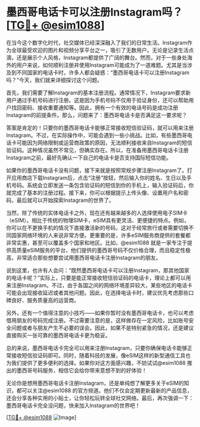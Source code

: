 # 墨西哥电话卡可以注册Instagram吗？[[TG💪+ @esim1088](https://t.me/s/esim1088)]

在当今这个数字化时代，社交媒体已经深深融入了我们的日常生活。Instagram作为全球最受欢迎的图片和视频分享平台之一，吸引了无数用户。无论是记录生活点滴，还是展示个人风格，Instagram都提供了广阔的舞台。然而，对于一些身处海外的用户来说，如何顺利注册并使用Instagram可能成为了一道难题。尤其是当涉及到不同国家的电话卡时，许多人都会疑惑：“墨西哥电话卡可以注册Instagram吗？”今天，我们就来详细探讨这个问题。

首先，我们需要了解Instagram的基本注册流程。通常情况下，Instagram要求新用户通过手机号码进行注册。这是因为手机号码不仅用于验证身份，还可以帮助用户找回密码、接收重要通知等。因此，拥有一个有效的电话号码是成功注册Instagram的前提条件。那么，问题来了：墨西哥电话卡是否满足这一要求呢？

答案是肯定的！只要你的墨西哥电话卡能够正常接收短信验证码，就可以用来注册Instagram。不过，在实际操作中，可能会遇到一些小挑战。比如，有些墨西哥电话卡可能因为网络限制或运营商政策的原因，无法顺利接收来自Instagram的短信验证码。这种情况虽然不常见，但确实存在。所以，在准备用墨西哥电话卡注册Instagram之前，最好先确认一下自己的电话卡是否支持国际短信功能。

如果你的墨西哥电话卡没有问题，接下来就是按照常规步骤注册Instagram了。打开应用商店下载Instagram后，点击“注册”按钮，然后输入你的姓名、生日以及手机号码。系统会立即发送一条包含验证码的短信到你的手机上，输入验证码后，你就完成了基本的注册过程。接下来，你可以根据提示上传头像、设置用户名和密码，最后就可以开始探索Instagram的世界了。

当然，除了传统的实体电话卡之外，现在还有越来越多的人选择使用电子SIM卡（eSIM）。相比于传统的物理SIM卡，eSIM具有更灵活、更便捷的特点。例如，你可以在不更换手机的情况下直接激活新的号码，这对于经常旅行或者需要切换不同国家网络环境的人来说非常方便。更重要的是，许多eSIM服务商提供的套餐都非常实惠，甚至可以覆盖多个国家和地区。比如，@esim1088 就是一家专注于提供高质量eSIM服务的平台，他们提供的墨西哥号码不仅价格合理，而且稳定性极高，非常适合那些想要尝试用墨西哥电话卡注册Instagram的朋友。

说到这里，也许有人会问：“既然墨西哥电话卡可以注册Instagram，那其他国家的电话卡呢？”实际上，只要是能正常接收短信验证码的电话卡，理论上都可以用来注册Instagram。不过，由于各国之间的网络环境差异较大，某些地区的电话卡可能会出现接收延迟或者其他问题。因此，在选择电话卡时，建议优先考虑那些口碑良好、服务质量高的运营商。

另外，还有一个值得注意的小技巧——如果你暂时没有墨西哥电话卡，也可以考虑借用朋友的号码完成注册。不过需要注意的是，这样做存在一定风险，比如账号安全问题或者与朋友产生不必要的误会。因此，如果不是特别紧急的情况，还是建议直接购买一张可靠的墨西哥电话卡更为稳妥。

总的来说，墨西哥电话卡完全可以用来注册Instagram，只要你确保电话卡能够正常接收短信验证码即可。同时，随着科技的发展，像eSIM这样的新型通信工具也为我们提供了更多便利的选择。如果你对这方面感兴趣，不妨试试@esim1088 推出的墨西哥号码服务，相信它会给你带来意想不到的好体验！

无论你是想用墨西哥电话卡注册Instagram，还是单纯想了解更多关于eSIM的知识，都可以关注@esim1088 的官方频道。他们不仅会定期更新最新的产品信息，还会分享各种实用的小贴士，让你轻松玩转全球社交网络。最后，再次强调一下：墨西哥电话卡完全没问题，快来加入Instagram的世界吧！

[[TG💪+ @esim1088](https://t.me/s/esim1088) ![Image](https://i.postimg.cc/4NQfJmqS/Snipaste-2025-05-13-00-14-12.png)]